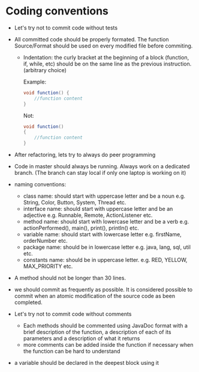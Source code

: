# Coding conventions

- Let's try not to commit code without tests
- All committed code should be properly formated. The function Source/Format should be used on every modified file before commiting.
	- Indentation: the curly bracket at the beginning of a block (function, if, while, etc) should be on the same line as the previous instruction. (arbitrary choice)
	  	
		Example:
		```java
		void function() {
			//function content
		}
		```
		Not:
		```java
		void function() 
		{
			//function content
		}
		```

- After refactoring, lets try to  always do peer programming
- Code in master should always be running. Always work on a dedicated branch. (The branch can stay local if only one laptop is working on it)

- naming conventions:
	- class name:		should start with uppercase letter and be a noun e.g. String, Color, Button, System, Thread etc.
	- interface name:	should start with uppercase letter and be an adjective e.g. Runnable, Remote, ActionListener etc.
	- method name:		should start with lowercase letter and be a verb e.g. actionPerformed(), main(), print(), println() etc.
	- variable name:	should start with lowercase letter e.g. firstName, orderNumber etc.
	- package name:		should be in lowercase letter e.g. java, lang, sql, util etc.
	- constants name:	should be in uppercase letter. e.g. RED, YELLOW, MAX_PRIORITY etc.


- A method should not be longer than 30 lines.
- we should commit as frequently as possible. It is considered possible to commit when an atomic modification of the source code as been completed.
- Let's try not to commit code without comments
	- Each methods should be commented using JavaDoc format with a brief description of the function, a description of each of its parameters and a description of what it returns 
	- more comments can be added inside the function if necessary when the function can be hard to understand 
- a variable should be declared in the deepest block using it 
